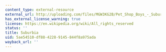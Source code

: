 ```yaml
---
content_type: external-resource
external_url: http://uploading.com/files/MGW3KG2B/Pet_Shop_Boys_-_Suburbia.mp3.html
has_external_license_warning: true
license: https://en.wikipedia.org/wiki/All_rights_reserved
status: ''
title: Suburbia
uid: 5ae54510-df88-4228-9145-844f8a975ada
wayback_url: ''
---
```

